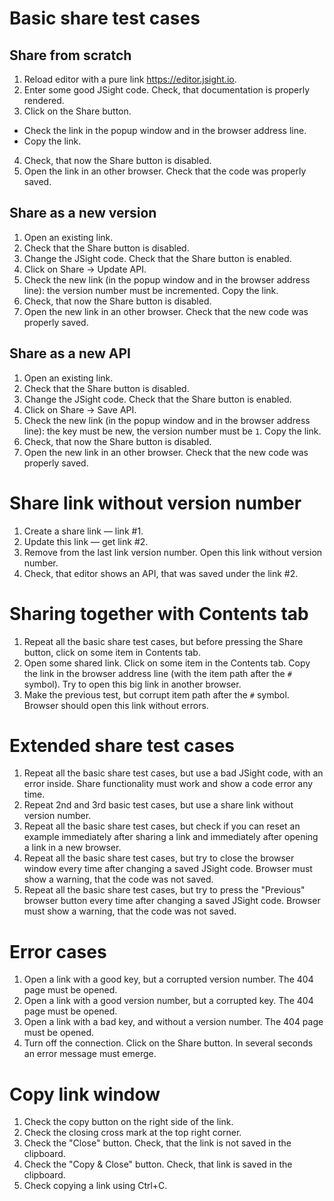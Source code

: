 # Basic share test cases

## Share from scratch

1. Reload editor with a pure link https://editor.jsight.io.
2. Enter some good JSight code. Check, that documentation is properly rendered.
3. Click on the Share button.
  - Check the link in the popup window and in the browser address line.
  - Copy the link.
4. Check, that now the Share button is disabled.
5. Open the link in an other browser. Check that the code was properly saved.

## Share as a new version

1. Open an existing link.
2. Check that the Share button is disabled.
3. Change the JSight code. Check that the Share button is enabled.
4. Click on Share → Update API.
5. Check the new link (in the popup window and in the browser address line): the version number must
   be incremented. Copy the link.
6. Check, that now the Share button is disabled.
7. Open the new link in an other browser. Check that the new code was properly saved.

## Share as a new API

1. Open an existing link.
2. Check that the Share button is disabled.
3. Change the JSight code. Check that the Share button is enabled.
4. Click on Share → Save API.
5. Check the new link (in the popup window and in the browser address line): the key must be new,
   the version number must be `1`. Copy the link.
6. Check, that now the Share button is disabled.
7. Open the new link in an other browser. Check that the new code was properly saved.

# Share link without version number

1. Create a share link — link #1.
2. Update this link — get link #2.
3. Remove from the last link version number. Open this link without version number.
4. Check, that editor shows an API, that was saved under the link #2.

# Sharing together with Contents tab

1. Repeat all the basic share test cases, but before pressing the Share button, click on some item
   in Contents tab.
2. Open some shared link. Click on some item in the Contents tab. Copy the link in the browser
   address line (with the item path after the `#` symbol). Try to open this big link in another
   browser.
3. Make the previous test, but corrupt item path after the `#` symbol. Browser should open this link
   without errors.

# Extended share test cases

1. Repeat all the basic share test cases, but use a bad JSight code, with an error inside. Share
   functionality must work and show a code error any time.
2. Repeat 2nd and 3rd basic test cases, but use a share link without version number.
3. Repeat all the basic share test cases, but check if you can reset an example immediately after
   sharing a link and immediately after opening a link in a new browser.
4. Repeat all the basic share test cases, but try to close the browser window every time after
   changing a saved JSight code. Browser must show a warning, that the code was not saved.
5. Repeat all the basic share test cases, but try to press the "Previous" browser button every time
   after changing a saved JSight code. Browser must show a warning, that the code was not saved.

# Error cases

1. Open a link with a good key, but a corrupted version number. The 404 page must be opened.
2. Open a link with a good version number, but a corrupted key. The 404 page must be opened.
3. Open a link with a bad key, and without a version number. The 404 page must be opened.
4. Turn off the connection. Click on the Share button. In several seconds an error message must
   emerge.

# Copy link window

1. Check the copy button on the right side of the link.
2. Check the closing cross mark at the top right corner.
3. Check the "Close" button. Check, that the link is not saved in the clipboard.
4. Check the "Copy & Close" button. Check, that link is saved in the clipboard.
5. Check copying a link using Ctrl+C.